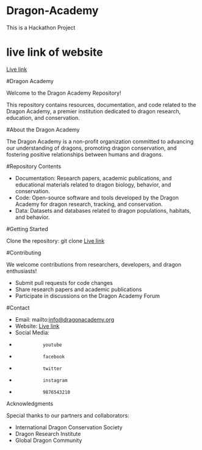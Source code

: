 # Dragon-Academy
This is a Hackathon Project


# live link of website  

[Live link](https://nitinchakrawarti.github.io/Dragon-Academy)

#Dragon Academy

Welcome to the Dragon Academy Repository!

This repository contains resources, documentation, and code related to the Dragon Academy, a premier institution dedicated to dragon research, education, and conservation.


#About the Dragon Academy

The Dragon Academy is a non-profit organization committed to advancing our understanding of dragons, promoting dragon conservation, and fostering positive relationships between humans and dragons.


#Repository Contents 

- Documentation: Research papers, academic publications, and educational materials related to dragon biology, behavior, and conservation.
- Code: Open-source software and tools developed by the Dragon Academy for dragon research, tracking, and conservation.
- Data: Datasets and databases related to dragon populations, habitats, and behavior.


#Getting Started

 Clone the repository: git clone [Live link](https://nitinchakrawarti.github.io/Dragon-Academy)

#Contributing

We welcome contributions from researchers, developers, and dragon enthusiasts!
- Submit pull requests for code changes
- Share research papers and academic publications
- Participate in discussions on the Dragon Academy Forum





#Contact

- Email: mailto:info@dragonacademy.org
- Website: [Live link](https://nitinchakrawarti.github.io/Dragon-Academy)
- Social Media:
-               youtube
-               facebook
-               twitter
-               instagram
-               9876543210


Acknowledgments

Special thanks to our partners and collaborators:

- International Dragon Conservation Society
- Dragon Research Institute
- Global Dragon Community



